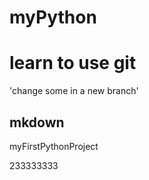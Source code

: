 # myPython
# learn to use git
'change some in a new branch'
## mkdown ##
myFirstPythonProject

233333333
